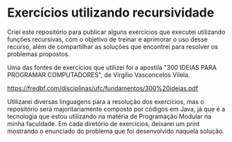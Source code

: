 # Exercícios utilizando recursividade

Criei este repositório para publicar alguns exercícios que executei utilizando funções recursivas, com o objetivo de treinar e aprimorar o uso desse recurso, além de compartilhar as soluções que encontrei para resolver os problemas propostos.

Uma das fontes de exercícios que utilizei foi a apostila "300 IDEIAS PARA PROGRAMAR COMPUTADORES", de Virgílio Vasconcelos Vilela.

https://fredbf.com/disciplinas/ufc/fundamentos/300%20ideias.pdf

Utilizarei diversas linguagens para a resolução dos exercícios, mas o repositório será majoritariamente composto por códigos em Java, já que é a tecnologia que estou utilizando na matéria de Programação Modular na minha faculdade. Em cada diretório de exercícios, deixarei um print mostrando o enunciado do problema que foi desenvolvido naquela solução.
